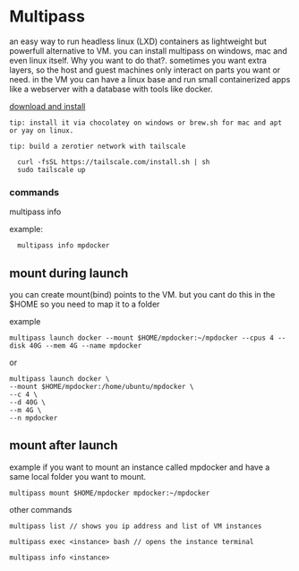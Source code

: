 # Multipass

an easy way to run headless linux (LXD) containers as lightweight but powerfull alternative to VM. you can install multipass on windows, mac and even linux itself. Why you want to do that?. sometimes you want extra layers, so the host and guest machines only interact on parts you want or need. in the VM you can have a linux base and run small containerized apps like a webserver with a database with tools like docker.


[download and install](https://multipass.run/install)

`tip: install it via chocolatey on windows or brew.sh for mac and apt or yay on linux.`

`tip: build a zerotier network with tailscale`

```
  curl -fsSL https://tailscale.com/install.sh | sh
  sudo tailscale up
  ```



### commands

multipass info <instance>

example:

``` 
  multipass info mpdocker
  ```

## mount during launch
  
  you can create mount(bind) points to the VM. but you cant do this in the $HOME so you need to map it to a folder

example 

``` 
multipass launch docker --mount $HOME/mpdocker:~/mpdocker --cpus 4 --disk 40G --mem 4G --name mpdocker 
```

or 

```
multipass launch docker \
--mount $HOME/mpdocker:/home/ubuntu/mpdocker \
--c 4 \
--d 40G \
--m 4G \
--n mpdocker
```


## mount after launch

example if you want to mount an instance called mpdocker and have a same local folder you want to mount. 

  ```
  multipass mount $HOME/mpdocker mpdocker:~/mpdocker
  ```

other commands

  ```
  multipass list // shows you ip address and list of VM instances 
  ```
   
  ```
  multipass exec <instance> bash // opens the instance terminal 
  ```
  
  ```
  multipass info <instance>   
  ```

